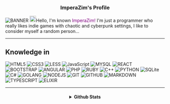 

<h3 align="center">ImperaZim's Profile</h3>

![BANNER](https://raw.githubusercontent.com/ImperaZim/ImperaZim/main/banner.gif)
<img width="20px" src="https://cdn.discordapp.com/emojis/1008073010768519268.png?size=2048"></img>Hello, I'm known <span style="color: purple;">ImperaZim!</span> I'm just a programmer who really likes indie games with chaotic and cyberpunk settings, I like to consider myself a random person...

---

## Knowledge in
   ![HTML5](https://img.shields.io/badge/html5-%23E34F26.svg?style=for-the-badge&logo=html5&logoColor=white)
   ![CSS3](https://img.shields.io/badge/css3-%231572B6.svg?style=for-the-badge&logo=css3&logoColor=white) 
   ![LESS](https://img.shields.io/badge/less-blue.svg?style=for-the-badge&logo=less&logoColor=white)
   ![JavaScript](https://img.shields.io/badge/javascript-%23323330.svg?style=for-the-badge&logo=javascript&logoColor=%23F7DF1E)
   ![MYSQL](https://img.shields.io/badge/mysql-%2307405e.svg?style=for-the-badge&logo=mysql&logoColor=white)
   ![REACT](https://img.shields.io/badge/reactjs-%23F7DF1E.svg?style=for-the-badge&logo=react&logoColor=202020)
   ![BOOTSTRAP](https://img.shields.io/badge/bootstrap-8201e3.svg?style=for-the-badge&logo=bootstrap&logoColor=white)
   ![ANGULAR](https://img.shields.io/badge/angular-ee3f3f.svg?style=for-the-badge&logo=angular&logoColor=white)
   ![PHP](https://img.shields.io/badge/PHP-0d638f?style=for-the-badge&logo=PHP&logoColor=white)
   ![RUBY](https://img.shields.io/badge/ruby-ef5c5c.svg?style=for-the-badge&logo=ruby&logoColor=white)
   ![C++](https://img.shields.io/badge/c++-%23323330.svg?style=for-the-badge&logo=cplusplus&logoColor=%23F7DF1E)
   ![PYTHON](https://img.shields.io/badge/python-darkcyan.svg?style=for-the-badge&logo=python&logoColor=white)
   ![SQLite](https://img.shields.io/badge/sqlite-%2307405e.svg?style=for-the-badge&logo=sqlite&logoColor=white)
   ![C#](https://img.shields.io/badge/csharp-9a4ed0.svg?style=for-the-badge&logo=csharp&logoColor=white)
   ![GOLANG](https://img.shields.io/badge/golang-00ccff.svg?style=for-the-badge&logo=go&logoColor=white)
   ![NODEJS](https://img.shields.io/badge/node.js-green.svg?style=for-the-badge&logo=node.js&logoColor=white)
   ![GIT](https://img.shields.io/badge/git-ed3d02.svg?style=for-the-badge&logo=git&logoColor=white)
   ![GITHUB](https://img.shields.io/badge/github-2471ed.svg?style=for-the-badge&logo=github&logoColor=white)
   ![MARKDOWN](https://img.shields.io/badge/markdown-orange.svg?style=for-the-badge&logo=markdown&logoColor=white)
   ![TYPESCRIPT](https://img.shields.io/badge/typescript-0a5aa6.svg?style=for-the-badge&logo=typescript&logoColor=white)
   ![ELIXIR](https://img.shields.io/badge/elixir-8000ff.svg?style=for-the-badge&logo=elixir&logoColor=ffffff)
 

----

<h4 align="center">
<details>
<summary> Github Stats </summary>
  <a href="https://github.com/ImperaZim">
   <img align="center" src="https://github-readme-stats.vercel.app/api/?username=ImperaZim&show_icons=true&hide_border=true&theme=transparent&count_private=true">
  </a>
 <br>
  <a href="https://github.com/ImperaZim">
    <img
      align="center"
      height="150em"
      src="https://github-readme-stats.vercel.app/api/top-langs/?username=ImperaZim&show_icons=true&hide_border=true&include_all_commits=true&count_private=true&layout=compact&theme=transparent"
    />
  </a>
</p>
 
<p align="center">
  <a href="https://github.com/ImperaZim">
    <img
      align="center"
      src="https://github-profile-trophy.vercel.app/?username=ImperaZim&theme=transparent&no-frame=true&row=1&&margin-w=0&no-bg=true"
    />
  </a>
</a>
</p>
</p>
</details> 
